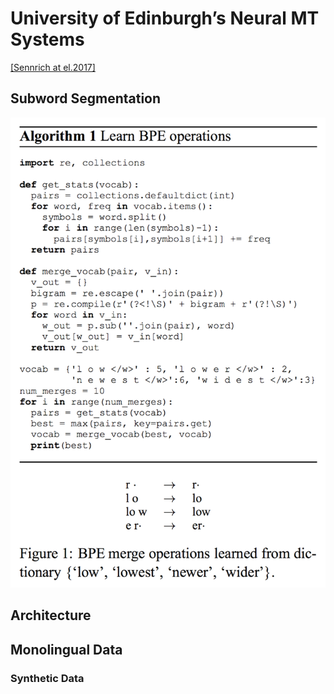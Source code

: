 # University of Edinburgh’s Neural MT Systems

[\[Sennrich at el.2017\]](https://arxiv.org/pdf/1708.00726.pdf)

## Subword Segmentation

![](/assets/nmt-edinburgh-1.png)

## Architecture

## Monolingual Data

### Synthetic Data



